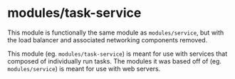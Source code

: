 # modules/task-service

This module is functionally the same module as `modules/service`, but with the load balancer and associated networking components removed.

This module (eg. `modules/task-service`) is meant for use with services that composed of individually run tasks. The modules it was based off of
(eg. `modules/service`) is meant for use with web servers.
